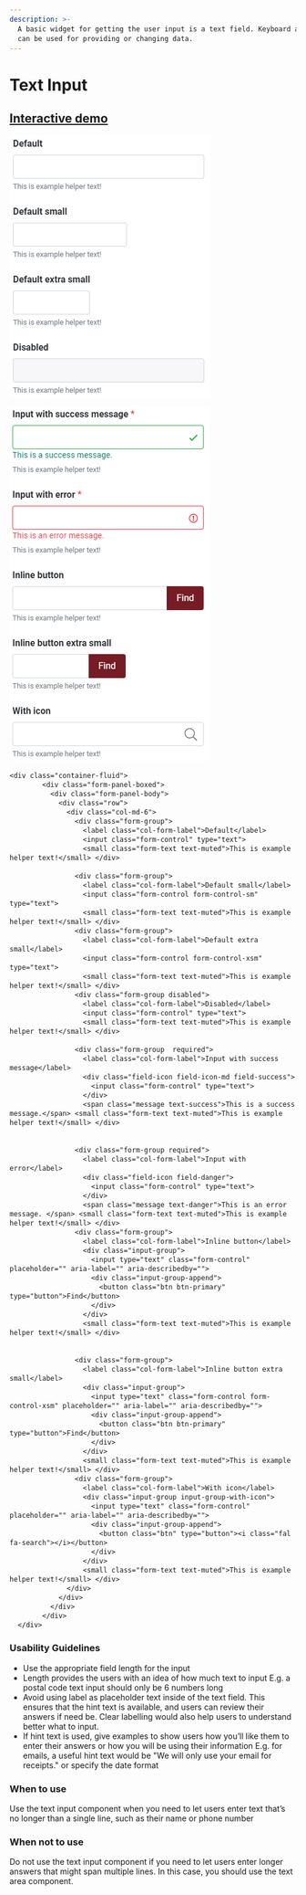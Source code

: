 ```yaml
---
description: >-
  A basic widget for getting the user input is a text field. Keyboard and mouse
  can be used for providing or changing data.
---
```


# Text Input

## [Interactive demo](http://cloud.crimsonlogic.com/2021/website/jds/v1/components.html#textinput-wrapper)

![](../.gitbook/assets/image%20%2862%29.png)

![](../.gitbook/assets/image%20%2832%29.png)

```text
<div class="container-fluid">
        <div class="form-panel-boxed">
          <div class="form-panel-body">
            <div class="row">
              <div class="col-md-6">
                <div class="form-group">
                  <label class="col-form-label">Default</label>
                  <input class="form-control" type="text">
                  <small class="form-text text-muted">This is example helper text!</small> </div>
                
                <div class="form-group">
                  <label class="col-form-label">Default small</label>
                  <input class="form-control form-control-sm" type="text">
                  <small class="form-text text-muted">This is example helper text!</small> </div>
                <div class="form-group">
                  <label class="col-form-label">Default extra small</label>
                  <input class="form-control form-control-xsm" type="text">
                  <small class="form-text text-muted">This is example helper text!</small> </div>
                <div class="form-group disabled">
                  <label class="col-form-label">Disabled</label>
                  <input class="form-control" type="text">
                  <small class="form-text text-muted">This is example helper text!</small> </div>
                
                <div class="form-group  required">
                  <label class="col-form-label">Input with success message</label>
                  <div class="field-icon field-icon-md field-success">
                    <input class="form-control" type="text">
                  </div>
                  <span class="message text-success">This is a success message.</span> <small class="form-text text-muted">This is example helper text!</small> </div>
                
                
                <div class="form-group required">
                  <label class="col-form-label">Input with error</label>
                  <div class="field-icon field-danger">
                    <input class="form-control" type="text">
                  </div>
                  <span class="message text-danger">This is an error message. </span> <small class="form-text text-muted">This is example helper text!</small> </div>
                <div class="form-group">
                  <label class="col-form-label">Inline button</label>
                  <div class="input-group">
                    <input type="text" class="form-control" placeholder="" aria-label="" aria-describedby="">
                    <div class="input-group-append">
                      <button class="btn btn-primary" type="button">Find</button>
                    </div>
                  </div>
                  <small class="form-text text-muted">This is example helper text!</small> </div>
                
                
                <div class="form-group">
                  <label class="col-form-label">Inline button extra small</label>
                  <div class="input-group">
                    <input type="text" class="form-control form-control-xsm" placeholder="" aria-label="" aria-describedby="">
                    <div class="input-group-append">
                      <button class="btn btn-primary" type="button">Find</button>
                    </div>
                  </div>
                  <small class="form-text text-muted">This is example helper text!</small> </div>
                <div class="form-group">
                  <label class="col-form-label">With icon</label>
                  <div class="input-group input-group-with-icon">
                    <input type="text" class="form-control" placeholder="" aria-label="" aria-describedby="">
                    <div class="input-group-append">
                      <button class="btn" type="button"><i class="fal fa-search"></i></button>
                    </div>
                  </div>
                  <small class="form-text text-muted">This is example helper text!</small> </div>
              </div>
            </div>
          </div>
        </div>
  </div>
```

### Usability Guidelines

* Use the appropriate field length for the input
* Length provides the users with an idea of how much text to input E.g. a postal code text input should only be 6 numbers long
* Avoid using label as placeholder text inside of the text field. This ensures that the hint text is available, and users can review their answers if need be. Clear labelling would also help users to understand better what to input.
* If hint text is used, give examples to show users how you’ll like them to enter their answers or how you will be using their information E.g. for emails, a useful hint text would be "We will only use your email for receipts." or specify the date format

### When to use

Use the text input component when you need to let users enter text that’s no longer than a single line, such as their name or phone number

### When not to use

Do not use the text input component if you need to let users enter longer answers that might span multiple lines. In this case, you should use the text area component.

